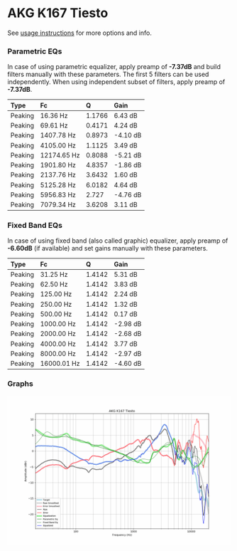 # AKG K167 Tiesto
See [usage instructions](https://github.com/jaakkopasanen/AutoEq#usage) for more options and info.

### Parametric EQs
In case of using parametric equalizer, apply preamp of **-7.37dB** and build filters manually
with these parameters. The first 5 filters can be used independently.
When using independent subset of filters, apply preamp of **-7.37dB**.

| Type    | Fc          |      Q | Gain     |
|:--------|:------------|:-------|:---------|
| Peaking | 16.36 Hz    | 1.1766 | 6.43 dB  |
| Peaking | 69.61 Hz    | 0.4171 | 4.24 dB  |
| Peaking | 1407.78 Hz  | 0.8973 | -4.10 dB |
| Peaking | 4105.00 Hz  | 1.1125 | 3.49 dB  |
| Peaking | 12174.65 Hz | 0.8088 | -5.21 dB |
| Peaking | 1901.80 Hz  | 4.8357 | -1.86 dB |
| Peaking | 2137.76 Hz  | 3.6432 | 1.60 dB  |
| Peaking | 5125.28 Hz  | 6.0182 | 4.64 dB  |
| Peaking | 5956.83 Hz  | 2.727  | -4.76 dB |
| Peaking | 7079.34 Hz  | 3.6208 | 3.11 dB  |

### Fixed Band EQs
In case of using fixed band (also called graphic) equalizer, apply preamp of **-6.60dB**
(if available) and set gains manually with these parameters.

| Type    | Fc          |      Q | Gain     |
|:--------|:------------|:-------|:---------|
| Peaking | 31.25 Hz    | 1.4142 | 5.31 dB  |
| Peaking | 62.50 Hz    | 1.4142 | 3.83 dB  |
| Peaking | 125.00 Hz   | 1.4142 | 2.24 dB  |
| Peaking | 250.00 Hz   | 1.4142 | 1.32 dB  |
| Peaking | 500.00 Hz   | 1.4142 | 0.17 dB  |
| Peaking | 1000.00 Hz  | 1.4142 | -2.98 dB |
| Peaking | 2000.00 Hz  | 1.4142 | -2.68 dB |
| Peaking | 4000.00 Hz  | 1.4142 | 3.77 dB  |
| Peaking | 8000.00 Hz  | 1.4142 | -2.97 dB |
| Peaking | 16000.01 Hz | 1.4142 | -4.60 dB |

### Graphs
![](./AKG%20K167%20Tiesto.png)